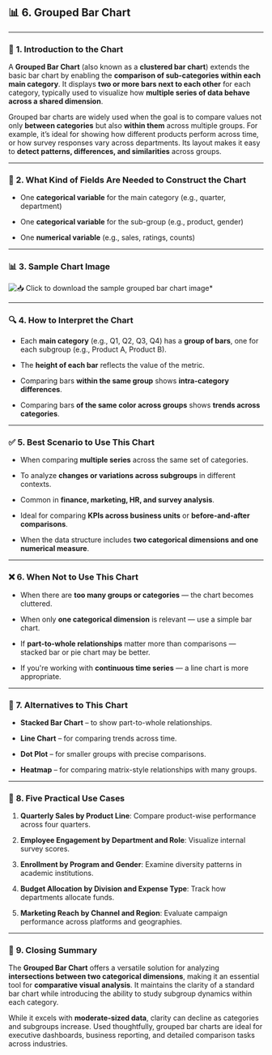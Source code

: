 ## 📊 **6. Grouped Bar Chart**

---

### 📘 **1. Introduction to the Chart**

A **Grouped Bar Chart** (also known as a **clustered bar chart**) extends the basic bar chart by enabling the **comparison of sub-categories within each main category**. It displays **two or more bars next to each other** for each category, typically used to visualize how **multiple series of data behave across a shared dimension**.

Grouped bar charts are widely used when the goal is to compare values not only **between categories** but also **within them** across multiple groups. For example, it’s ideal for showing how different products perform across time, or how survey responses vary across departments. Its layout makes it easy to **detect patterns, differences, and similarities** across groups.

---

### 🧾 **2. What Kind of Fields Are Needed to Construct the Chart**

- One **categorical variable** for the main category (e.g., quarter, department)

- One **categorical variable** for the sub-group (e.g., product, gender)

- One **numerical variable** (e.g., sales, ratings, counts)

---

### 📊 **3. Sample Chart Image**

![📥 Click to download the sample grouped bar chart image](D:\My%20Drive\Academics\Visiting%20Lectures\2025H1-IITP-EMBA-MB511\2025-H1-EMBA-IITP\Unit-7-AI-for-Managers\Data%20Visualization\Images\sample_grouped_bar_chart.png)*

---

### 🔍 **4. How to Interpret the Chart**

- Each **main category** (e.g., Q1, Q2, Q3, Q4) has a **group of bars**, one for each subgroup (e.g., Product A, Product B).

- The **height of each bar** reflects the value of the metric.

- Comparing bars **within the same group** shows **intra-category differences**.

- Comparing bars **of the same color across groups** shows **trends across categories**.

---

### ✅ **5. Best Scenario to Use This Chart**

- When comparing **multiple series** across the same set of categories.

- To analyze **changes or variations across subgroups** in different contexts.

- Common in **finance, marketing, HR, and survey analysis**.

- Ideal for comparing **KPIs across business units** or **before-and-after comparisons**.

- When the data structure includes **two categorical dimensions and one numerical measure**.

---

### ❌ **6. When Not to Use This Chart**

- When there are **too many groups or categories** — the chart becomes cluttered.

- When only **one categorical dimension** is relevant — use a simple bar chart.

- If **part-to-whole relationships** matter more than comparisons — stacked bar or pie chart may be better.

- If you're working with **continuous time series** — a line chart is more appropriate.

---

### 🔄 **7. Alternatives to This Chart**

- **Stacked Bar Chart** – to show part-to-whole relationships.

- **Line Chart** – for comparing trends across time.

- **Dot Plot** – for smaller groups with precise comparisons.

- **Heatmap** – for comparing matrix-style relationships with many groups.

---

### 💼 **8. Five Practical Use Cases**

1. **Quarterly Sales by Product Line**: Compare product-wise performance across four quarters.

2. **Employee Engagement by Department and Role**: Visualize internal survey scores.

3. **Enrollment by Program and Gender**: Examine diversity patterns in academic institutions.

4. **Budget Allocation by Division and Expense Type**: Track how departments allocate funds.

5. **Marketing Reach by Channel and Region**: Evaluate campaign performance across platforms and geographies.

---

### 🧾 **9. Closing Summary**

The **Grouped Bar Chart** offers a versatile solution for analyzing **intersections between two categorical dimensions**, making it an essential tool for **comparative visual analysis**. It maintains the clarity of a standard bar chart while introducing the ability to study subgroup dynamics within each category.

While it excels with **moderate-sized data**, clarity can decline as categories and subgroups increase. Used thoughtfully, grouped bar charts are ideal for executive dashboards, business reporting, and detailed comparison tasks across industries.


